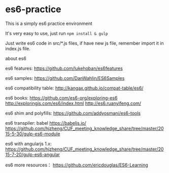 # es6-practice
This is a simply es6 practice environment

It's very easy to use, just run `npm install & gulp`

Just write es6 code in src/*.js files, if have new js file, remember import it in index.js file.

about es6

es6 features: 
https://github.com/lukehoban/es6features

es6 samples:
https://github.com/DanWahlin/ES6Samples

es6 compatibility table:
http://kangax.github.io/compat-table/es6/

es6 books:
https://github.com/es6-org/exploring-es6
http://exploringjs.com/es6/index.html
http://es6.ruanyifeng.com/

es6 shim and polyfills:
https://github.com/addyosmani/es6-tools

es6 transpiler:
babel https://babeljs.io/
https://github.com/hjzheng/CUF_meeting_knowledge_share/tree/master/2015-5-30/gulp-es6-module

es6 with angularjs 1.x:
https://github.com/hjzheng/CUF_meeting_knowledge_share/tree/master/2015-7-20/gulp-es6-angular

es6 more resources：
https://github.com/ericdouglas/ES6-Learning
